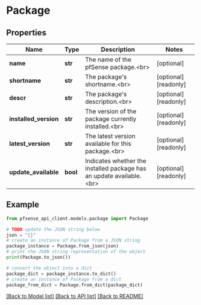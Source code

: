 # Package


## Properties

Name | Type | Description | Notes
------------ | ------------- | ------------- | -------------
**name** | **str** | The name of the pfSense package.&lt;br&gt; | [optional] 
**shortname** | **str** | The package&#39;s shortname.&lt;br&gt; | [optional] [readonly] 
**descr** | **str** | The package&#39;s description.&lt;br&gt; | [optional] [readonly] 
**installed_version** | **str** | The version of the package currently installed.&lt;br&gt; | [optional] [readonly] 
**latest_version** | **str** | The latest version available for this package.&lt;br&gt; | [optional] [readonly] 
**update_available** | **bool** | Indicates whether the installed package has an update available.&lt;br&gt; | [optional] [readonly] 

## Example

```python
from pfsense_api_client.models.package import Package

# TODO update the JSON string below
json = "{}"
# create an instance of Package from a JSON string
package_instance = Package.from_json(json)
# print the JSON string representation of the object
print(Package.to_json())

# convert the object into a dict
package_dict = package_instance.to_dict()
# create an instance of Package from a dict
package_from_dict = Package.from_dict(package_dict)
```
[[Back to Model list]](../README.md#documentation-for-models) [[Back to API list]](../README.md#documentation-for-api-endpoints) [[Back to README]](../README.md)


